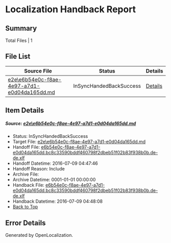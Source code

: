 # <a name='report-top'></a> Localization Handback Report

## Summary
 Total Files | 1

## File List
 Source File | Status | Details 
 ----------- | ------ | ------- 
 [e2e\e6b54e0c-f8ae-4e97-a7d1-e0d04da165dd.md](https://github.com/OpenLocalizationTestOrg/oltest/blob/30141fb75fa3b451310b930943024adedd91c5d8/e2e/e6b54e0c-f8ae-4e97-a7d1-e0d04da165dd.md) | InSyncHandedBackSuccess | [Details](#ebf0435db5115136a276af204045f67b3ae08a8a5)

## Item Details
##### <a name='ebf0435db5115136a276af204045f67b3ae08a8a5'></a> Source: [e2e\e6b54e0c-f8ae-4e97-a7d1-e0d04da165dd.md](https://github.com/OpenLocalizationTestOrg/oltest/blob/30141fb75fa3b451310b930943024adedd91c5d8/e2e/e6b54e0c-f8ae-4e97-a7d1-e0d04da165dd.md)
* Status: InSyncHandedBackSuccess
* Target File: [e2e\e6b54e0c-f8ae-4e97-a7d1-e0d04da165dd.md](https://github.com/OpenLocalizationTestOrg/oltest-dede-fly/blob/8a69e09b59692e7a044c1df83849020083ec1bb9/e2e/e6b54e0c-f8ae-4e97-a7d1-e0d04da165dd.md)
* Handoff File: [e6b54e0c-f8ae-4e97-a7d1-e0d04da165dd.bc8c33590bddf460798f2dbeb51f02b83f938b0b.de-de.xlf](https://github.com/OpenLocalizationTestOrg/olhandoff-e2e/blob/d1bb067167d6202fe1f97aad050f120c09475012/ol-handoff/OpenLocalizationTestOrg/oltest-dede-fly/ci/ht/e6b54e0c-f8ae-4e97-a7d1-e0d04da165dd.bc8c33590bddf460798f2dbeb51f02b83f938b0b.de-de.xlf)
* Handoff Datetime: 2016-07-09 04:47:46
* Handoff Reason: Include
* Archive File: 
* Archive Datetime: 0001-01-01 00:00:00
* Handback File: [e6b54e0c-f8ae-4e97-a7d1-e0d04da165dd.bc8c33590bddf460798f2dbeb51f02b83f938b0b.de-de.xlf](https://github.com/OpenLocalizationTestOrg/olhandback-e2e/blob/fdebe3f17733c58cd04383158ab173d2b23a4741/ol-handback/OpenLocalizationTestOrg/oltest-dede-fly/ci/ht/e6b54e0c-f8ae-4e97-a7d1-e0d04da165dd.bc8c33590bddf460798f2dbeb51f02b83f938b0b.de-de.xlf)
* Handback Datetime: 2016-07-09 04:48:08
* [Back to Top](#report-top)


## Error Details

Generated by OpenLocalization.
